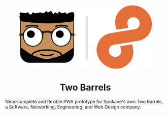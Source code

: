 <p align="center"><img width="420" alt="superbarrels" src="https://raw.githubusercontent.com/supertyrelle/two-barrels/master/github-top.png"></p>

<h1 align="center">Two Barrels</h1>
Near-complete and flexible PWA prototype for Spokane's own Two Barrels, a Software, Networking, Engineering, and Web Design company.
